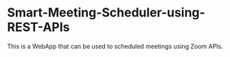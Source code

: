 # Smart-Meeting-Scheduler-using-REST-APIs
This is a WebApp that can be used to scheduled meetings using Zoom APIs. 
